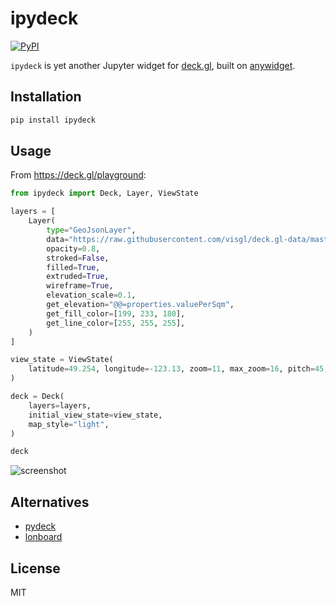# ipydeck

[![PyPI](https://img.shields.io/pypi/v/ipydeck.svg)](https://pypi.org/project/ipydeck/)

`ipydeck` is yet another Jupyter widget for [deck.gl](https://deck.gl/), built on [anywidget](https://github.com/manzt/anywidget/).

## Installation

```sh
pip install ipydeck
```

## Usage

From <https://deck.gl/playground>:

```py
from ipydeck import Deck, Layer, ViewState

layers = [
    Layer(
        type="GeoJsonLayer",
        data="https://raw.githubusercontent.com/visgl/deck.gl-data/master/examples/geojson/vancouver-blocks.json",
        opacity=0.8,
        stroked=False,
        filled=True,
        extruded=True,
        wireframe=True,
        elevation_scale=0.1,
        get_elevation="@@=properties.valuePerSqm",
        get_fill_color=[199, 233, 180],
        get_line_color=[255, 255, 255],
    )
]

view_state = ViewState(
    latitude=49.254, longitude=-123.13, zoom=11, max_zoom=16, pitch=45, bearing=0
)

deck = Deck(
    layers=layers,
    initial_view_state=view_state,
    map_style="light",
)

deck
``````

![screenshot](https://raw.githubusercontent.com/ozekik/ipydeck/master/assets/screenshot.png)

## Alternatives

- [pydeck](https://deckgl.readthedocs.io/)
- [lonboard](https://github.com/developmentseed/lonboard/)

## License

MIT
